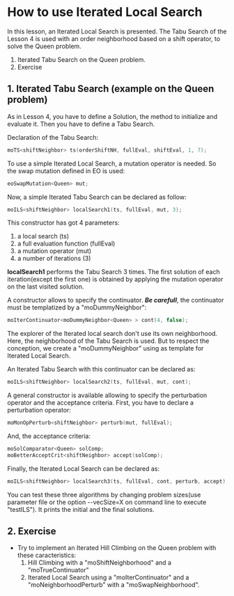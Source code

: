 # How to use Iterated Local Search
In this lesson, an Iterated Local Search is presented. The Tabu Search of the Lesson 4 is used with an order neighborhood based on a shift operator, to solve the Queen problem.

1. Iterated Tabu Search on the Queen problem.
2. Exercise

## 1. Iterated Tabu Search (example on the Queen problem)

As in Lesson 4, you have to define a Solution, the method to initialize and evaluate it. Then you have to define a Tabu Search.

Declaration of the Tabu Search:
```c++
moTS<shiftNeighbor> ts(orderShiftNH, fullEval, shiftEval, 1, 7);
```

To use a simple Iterated Local Search, a mutation operator is needed. So the swap mutation defined in EO is used:
```c++
eoSwapMutation<Queen> mut;
```

Now, a simple Iterated Tabu Search can be declared as follow:
```c++
moILS<shiftNeighbor> localSearch1(ts, fullEval, mut, 3);
```
This constructor has got 4 parameters:
1. a local search (ts)
2. a full evaluation function (fullEval)
3. a mutation operator (mut)
4. a number of iterations (3)

**localSearch1** performs the Tabu Search 3 times. The first solution of each iteration(except the first one) is obtained by applying the mutation operator on the last visited solution.

A constructor allows to specify the continuator. **_Be carefull_**, the continuator must be templatized by a "moDummyNeighbor":
```c++
moIterContinuator<moDummyNeighbor<Queen> > cont(4, false);
```
The explorer of the Iterated local search don't use its own neighborhood. Here, the neighborhood of the Tabu Search is used. But to respect the conception, we create a "moDummyNeighbor" using as template for Iterated Local Search.

An Iterated Tabu Search with this continuator can be declared as:
```c++
moILS<shiftNeighbor> localSearch2(ts, fullEval, mut, cont);
```

A general constructor is available allowing to specify the perturbation operator and the acceptance criteria. First, you have to declare a perturbation operator:
```c++
moMonOpPerturb<shiftNeighbor> perturb(mut, fullEval);
```
And, the acceptance criteria:
```c++
moSolComparator<Queen> solComp;
moBetterAcceptCrit<shiftNeighbor> accept(solComp);
```
Finally, the Iterated Local Search can be declared as:
```c++
moILS<shiftNeighbor> localSearch3(ts, fullEval, cont, perturb, accept);
```

You can test these three algorithms by changing problem sizes(use parameter file or the option --vecSize=X on command line to execute "testILS"). It prints the initial and the final solutions.

## 2. Exercise

* Try to implement an Iterated Hill Climbing on the Queen problem with these caracteristics:
  1. Hill Climbing with a "moShiftNeighborhood" and a "moTrueContinuator"
  2. Iterated Local Search using a "moIterContinuator" and a "moNeighborhoodPerturb" with a "moSwapNeighborhood".